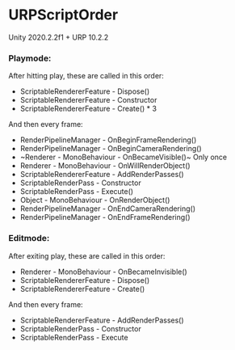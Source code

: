 # URPScriptOrder

Unity 2020.2.2f1 + URP 10.2.2

### Playmode:

After hitting play, these are called in this order:

- ScriptableRendererFeature - Dispose()
- ScriptableRendererFeature - Constructor
- ScriptableRendererFeature - Create() * 3

And then every frame:

- RenderPipelineManager - OnBeginFrameRendering()
- RenderPipelineManager - OnBeginCameraRendering()
- ~Renderer - MonoBehaviour - OnBecameVisible()~ Only once
- Renderer - MonoBehaviour - OnWillRenderObject()
- ScriptableRendererFeature - AddRenderPasses()
- ScriptableRenderPass - Constructor
- ScriptableRenderPass - Execute()
- Object - MonoBehaviour - OnRenderObject()
- RenderPipelineManager - OnEndCameraRendering()
- RenderPipelineManager - OnEndFrameRendering()

### Editmode:

After exiting play, these are called in this order:

- Renderer - MonoBehaviour - OnBecameInvisible()
- ScriptableRendererFeature - Dispose()
- ScriptableRendererFeature - Create()

And then every frame:

- ScriptableRendererFeature - AddRenderPasses()
- ScriptableRenderPass - Constructor
- ScriptableRenderPass - Execute
